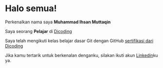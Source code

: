# Halo semua! 

Perkenalkan nama saya **Muhammad Ihsan Muttaqin**

Saya seorang **Pelajar** di [Dicoding](https://www.dicoding.com/)

Saya telah mengikuti kelas belajar dasar Git dengan GitHub [sertifikasi dari Dicoding](https://www.dicoding.com)

Jika kamu tertarik untuk berkenalan denganku, silakan ikuti akun [Linkedin](https://www.linkedin.com/in/muhammad-ihsan-muttaqin/)ku ya.
